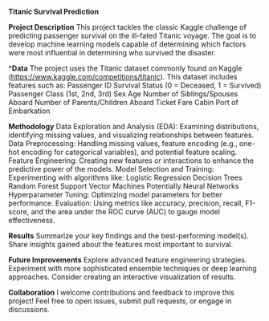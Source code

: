 **Titanic Survival Prediction**

**Project Description**
This project tackles the classic Kaggle challenge of predicting passenger survival on the ill-fated Titanic voyage. The goal is to develop machine learning models capable of determining which factors were most influential in determining who survived the disaster.

***Data**
The project uses the Titanic dataset commonly found on Kaggle (https://www.kaggle.com/competitions/titanic). This dataset includes features such as:
Passenger ID
Survival Status (0 = Deceased, 1 = Survived)
Passenger Class (1st, 2nd, 3rd)
Sex
Age
Number of Siblings/Spouses Aboard
Number of Parents/Children Aboard
Ticket Fare
Cabin
Port of Embarkation

**Methodology**
Data Exploration and Analysis (EDA): Examining distributions, identifying missing values, and visualizing relationships between features.
Data Preprocessing: Handling missing values, feature encoding (e.g., one-hot encoding for categorical variables), and potential feature scaling.
Feature Engineering: Creating new features or interactions to enhance the predictive power of the models.
Model Selection and Training: Experimenting with algorithms like:
Logistic Regression
Decision Trees
Random Forest
Support Vector Machines
Potentially Neural Networks
Hyperparameter Tuning: Optimizing model parameters for better performance.
Evaluation: Using metrics like accuracy, precision, recall, F1-score, and the area under the ROC curve (AUC) to gauge model effectiveness.

**Results**
Summarize your key findings and the best-performing model(s).
Share insights gained about the features most important to survival.

**Future Improvements**
Explore advanced feature engineering strategies.
Experiment with more sophisticated ensemble techniques or deep learning approaches.
Consider creating an interactive visualization of results.

**Collaboration**
I welcome contributions and feedback to improve this project! Feel free to open issues, submit pull requests, or engage in discussions.
